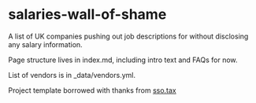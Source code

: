 # salaries-wall-of-shame

A list of UK companies pushing out job descriptions for without disclosing any salary information.

Page structure lives in index.md, including intro text and FAQs for now.

List of vendors is in _data/vendors.yml.

Project template borrowed with thanks from [sso.tax](https://sso.tax)
